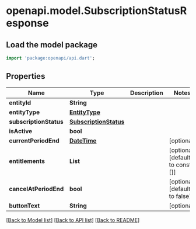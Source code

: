 # openapi.model.SubscriptionStatusResponse

## Load the model package
```dart
import 'package:openapi/api.dart';
```

## Properties
Name | Type | Description | Notes
------------ | ------------- | ------------- | -------------
**entityId** | **String** |  | 
**entityType** | [**EntityType**](EntityType.md) |  | 
**subscriptionStatus** | [**SubscriptionStatus**](SubscriptionStatus.md) |  | 
**isActive** | **bool** |  | 
**currentPeriodEnd** | [**DateTime**](DateTime.md) |  | [optional] 
**entitlements** | **List<String>** |  | [optional] [default to const []]
**cancelAtPeriodEnd** | **bool** |  | [optional] [default to false]
**buttonText** | **String** |  | [optional] 

[[Back to Model list]](../README.md#documentation-for-models) [[Back to API list]](../README.md#documentation-for-api-endpoints) [[Back to README]](../README.md)


